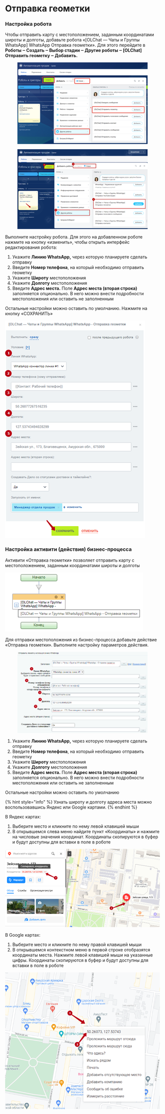 # Отправка геометки

### Настройка робота

Чтобы отправить карту с местоположением, заданным координатами широты и долготы, добавьте робота «\[OLChat — Чаты и Группы WhatsApp] WhatsApp Отправка геометки». Для этого перейдите в **Роботы ‒ Создать ‒ Выбор стадии ‒ Другие роботы ‒ \[OLChat] Отправить геометку ‒ Добавить.**

<figure><img src="../../.gitbook/assets/image (1337).png" alt=""><figcaption></figcaption></figure>

<figure><img src="../../.gitbook/assets/image (892).png" alt=""><figcaption></figcaption></figure>

Выполните настройку робота. Для этого на добавленном роботе нажмите на кнопку «изменить», чтобы открыть интерфейс редактирования робота:

1. Укажите **Линию WhatsApp,** через которую планируете сделать отправку
2. Введите **Номер телефона**, на который необходимо отправить геометку
3. Укажите **Широту** местоположения
4. Укажите **Долготу** местоположения
5. Введите **Адрес места.** Поле **Адрес места (вторая строка)** заполняется опционально. В него можно внести подробности местоположения или оставить не заполненным

Остальные настройки можно оставить по умолчанию. Нажмите на кнопку «СОХРАНИТЬ»

![](<../../.gitbook/assets/image (574).png>)

### Настройка активити (действия) бизнес-процесса

Активити «Отправка геометки» позволяет отправить карту с местоположением, заданным координатами широты и долготы

![](<../../.gitbook/assets/image (1034).png>)

Для отправки местоположения из бизнес-процесса добавьте действие «Отправка геометки». Выполните настройку параметров действия.

<figure><img src="../../.gitbook/assets/image (1156).png" alt=""><figcaption></figcaption></figure>

1. Укажите **Линию WhatsApp,** через которую планируете сделать отправку
2. Введите **Номер телефона**, на который необходимо отправить геометку
3. Укажите **Широту** местоположения
4. Укажите **Долготу** местоположения
5. Введите **Адрес места.** Поле **Адрес места (вторая строка)** заполняется опционально. В него можно внести подробности местоположения или оставить не заполненным

Остальные настройки можно оставить по умолчанию

{% hint style="info" %}
Узнать широту и долготу адреса места можно воспользовавшись Яндекс или Google картами.
{% endhint %}

В Яндекс картах:

1. Выберите место и кликните по нему левой клавишей мыши
2. В открывшемся слева меню найдите пункт «Координаты» и нажмите на числовые значения координат. Координаты скопируются в буфер и будут доступны для вставки в поле в роботе

![](<../../.gitbook/assets/image (849).png>)

В Google картах:

1. Выберите место и кликните по нему правой клавишей мыши
2. В открывшемся контекстном меню в первой строке отобразятся координаты места. Нажмите левой клавишей мыши на указанные цифры. Координаты скопируются в буфер и будут доступны для вставки в поле в роботе

![](<../../.gitbook/assets/image (620).png>)
